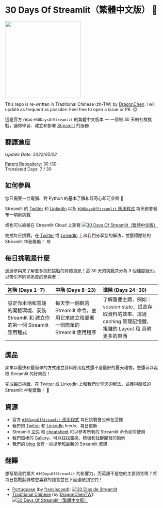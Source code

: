 # 30 Days Of Streamlit（繁體中文版） 🎈

<img src='3AF34648-C61D-47CE-9E56-C496C5A7C240.jpeg' height=250>

This repo is re-written in Traditional Chinese (zh-TW) by [DragonChen](https://github.com/teacher144123). I will update as frequent as possible. Feel free to open a issue or PR. 😊

這是官方 repo `#30DaysOfStreamlit` 的繁體中文版本 — 一個的 30 天的社群挑戰，讓你學習、建立和部署 [Streamlit](https://streamlit.io) 的服務

## 翻譯進度

*Update Date: 2022/05/02*

[Parent Repository](https://github.com/streamlit/30days): 30 /30  
Translated Days: 7 / 30

## 如何參與

您只需要一台電腦、對 Python 的基本了解和好奇心即可參與 🧠

Streamlit 的 [Twitter](https://twitter.com/streamlit) 和 [LinkedIn](https://www.linkedin.com/company/streamlit/posts/?feedView=all) 以及 [`#30DaysOfStreamlit` 應用程式](https://share.streamlit.io/streamlit/30days/) 每天都會發布一項新挑戰

或也可以直接在 Streamlit Cloud 上瀏覽 [![30 Days Of Streamlit（繁體中文版）](https://static.streamlit.io/badges/streamlit_badge_black_white.svg)](https://share.streamlit.io/dragonchen-tw/30days-zh_tw)

完成每日挑戰，在 [Twitter](https://twitter.com/streamlit) 或 [LinkedIn](https://www.linkedin.com/company/streamlit/posts/?feedView=all) 上和我們分享您的解法，並獲得酷炫的 Streamlit 神秘獎勵！ 😎

## 每日挑戰是什麼

通過參與來了解更多關於挑戰的具體資訊！這 30 天的挑戰共分為 3 個難度級別，以吸引不同熟悉度的參與者：

| 初階 (Days 1-7) | 中階 (Days 8-23) | 進階 (Days 24-30) |
| :---        |    :----   |          :--- |
| 設定你本地和雲端的開發環境、安裝 Streamlit 和 建立你的第一個 Streamlit 應用程式 | 每天學一個新的 Streamlit 命令，並用它來建立和部署一個簡單的 Streamlit 應用程序 | 了解重要主題，例如：session state、提高存取資料的效率、透過 caching 管理記憶體、複雜的 Layout 和 其他更多的東西 |

## 獎品

如果以最快和最簡單的方式建立資料應用程式還不是最好的夏天禮物，您還可以贏取 Streamlit 的好東西！

完成每日挑戰，在 [Twitter](https://twitter.com/streamlit) 或 [LinkedIn](https://www.linkedin.com/company/streamlit/posts/?feedView=all) 上和我們分享您的解法，並獲得酷炫的 Streamlit 神秘獎勵！ 🎁

## 資源

- 官方 [`#30DaysOfStreamlit` 應用程式](https://share.streamlit.io/streamlit/30days/) 每日挑戰會公佈在這裡
- 我們的 [Twitter](https://twitter.com/streamlit) 和 [LinkedIn](https://www.linkedin.com/company/streamlit/posts/?feedView=all) feeds，每日更新
- Streamlit [文件](https://docs.streamlit.io/) 和 [cheatsheet](https://docs.streamlit.io/library/cheatsheet) 可以參考所有的 Streamlit 命令如何使用
- 我們超棒的 [Gallery](https://streamlit.io/gallery)，可以找找靈感、模板和社群開發的範例
- 我們的 [blog](https://blog.streamlit.io/how-to-master-streamlit-for-data-science/) 會有一些提示和最新的 Streamlit 資訊

## 翻譯

想幫助我們擴大 `#30DaysOfStreamlit` 的影響力，而英語不是您的主要語言嗎？將每日挑戰翻譯成您喜歡的語言並在下面連結到它們！

- [Portuguese](https://github.com/franciscoed/30days) (by [franciscoed](https://github.com/franciscoed)): [![30 Dias de Streamlit](https://static.streamlit.io/badges/streamlit_badge_black_white.svg)](https://share.streamlit.io/franciscoed/30days)
- [Traditional Chinese](https://github.com/teacher144123/30days-zh_TW) (by [DragonChenTW](https://github.com/DragaonChen-TW)): [![30 Days Of Streamlit（繁體中文版）](https://static.streamlit.io/badges/streamlit_badge_black_white.svg)](https://share.streamlit.io/dragonchen-tw/30days-zh_tw)
